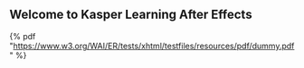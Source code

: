 ## Welcome to Kasper Learning After Effects

 {% pdf "https://www.w3.org/WAI/ER/tests/xhtml/testfiles/resources/pdf/dummy.pdf" %}

